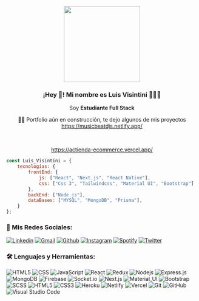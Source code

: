 <p align="center" width="300">
   <img align="center" width="200" src="https://user-images.githubusercontent.com/88244033/229360364-50511897-a43c-457b-bf38-667679f1a794.png"/>
   <h3 align="center">¡Hey 👋! Mi nombre es Luis Visintini 👨🏻‍💻</h3>
</p>

<p align="center">Soy <strong>Estudiante Full Stack</strong></p>
<p align="center">👨‍🎓 Portfolio aún en construcción, te dejo algunos de mis proyectos
   <a href="https://musicbeatdjs.netlify.app/" target="_blank">https://musicbeatdjs.netlify.app/</a>
 </p>
<br />
<p align="center">
   <a href="https://actienda-ecommerce.vercel.app/" target="_blank">https://actienda-ecommerce.vercel.app/</a>
 </p>

```javascript
const Luis_Visintini = {
    tecnologias: {
        frontEnd: {
            js: ["React", "Next.js", "React Native"],
            css: ["Css 3", "Tailwindcss", "Material UI", "Bootstrap"]
        },
        backEnd: ["Node.js"],
        dataBases: ["MYSQL", "MongoDB", "Prisma"],
    }
};

```

### 🔔 Mis Redes Sociales:

[![Linkedin](https://img.shields.io/badge/-LinkedIn-blue?style=flat&logo=Linkedin&logoColor=white)](https://www.linkedin.com/in/luisvisintini)
[![Gmail](https://img.shields.io/badge/-Gmail-c14438?style=flat&logo=Gmail&logoColor=white)](mailto:djluisvisintini@gmail.com)
[![Github](https://img.shields.io/badge/-Github-333?style=flat&logo=Github&logoColor=white)](https://github.com/luisvisintini)
[![Instagram](https://img.shields.io/badge/-Instagram-c13584?style=flat&labelColor=c13584&logo=instagram&logoColor=white)](https://www.instagram.com/djluisvisintini)
[![Spotify](https://img.shields.io/badge/-Spotify-1DB954?style=flat&logo=Spotify&logoColor=white)](https://open.spotify.com/user/11100640819)
[![Twitter](https://img.shields.io/badge/-Twitter-1DA1F2?style=flat&logo=Twitter&logoColor=white)](https://twitter.com/luisvisintini)


### 🛠️ Lenguajes y Herramientas:
![HTML5](https://img.shields.io/badge/-HTML5-333333?style=flat&logo=HTML5)
![CSS](https://img.shields.io/badge/-CSS-333333?style=flat&logo=CSS3&logoColor=1572B6)
![JavaScript](https://img.shields.io/badge/-JavaScript-black?style=flat-square&logo=javascript)
![React](https://img.shields.io/badge/-React-black?style=flat-square&logo=react)
![Redux](https://img.shields.io/badge/-Redux-black?style=flat-square&logo=Redux)
![Nodejs](https://img.shields.io/badge/-Nodejs-black?style=flat-square&logo=Node.js)
![Express.js](https://img.shields.io/badge/-Express-black?style=flat-square&logo=expressjs)
![MongoDB](https://img.shields.io/badge/-MongoDB-black?style=flat-square&logo=mongodb)
![Firebase](https://img.shields.io/badge/-Firebase-black?style=flat-square&logo=Firebase)
![Socket.io](https://img.shields.io/badge/-Socket-black?style=flat-square&logo=socket.io)
![Next.js](https://img.shields.io/badge/-Next-black?style=flat-square&logo=Next.js)
![Material_UI](https://img.shields.io/badge/-Material_UI-black?style=flat-square&logo=material-ui)
![Bootstrap](https://img.shields.io/badge/-Bootstrap-black?style=flat-square&logo=bootstrap)
![SCSS](https://img.shields.io/badge/-SCSS-black?style=flat-square&logo=SASS)
![HTML5](https://img.shields.io/badge/-HTML5-black?style=flat-square&logo=html5&logoColor=white)
![CSS3](https://img.shields.io/badge/-CSS3-black?style=flat-square&logo=css3)
![Heroku](https://img.shields.io/badge/-Heroku-black?style=flat-square&logo=heroku)
![Netlify](https://img.shields.io/badge/-Netlify-black?style=flat-square&logo=netlify)
![Vercel](https://img.shields.io/badge/-Vercel-black?style=flat-square&logo=vercel)
![Git](https://img.shields.io/badge/-Git-black?style=flat-square&logo=git)
![GitHub](https://img.shields.io/badge/-GitHub-black?style=flat-square&logo=github)
![Visual Studio Code](https://img.shields.io/badge/-Visual%20Studio%20Code-333333?style=flat&logo=visual-studio-code&logoColor=007ACC)

<!--
**luisvisintini/luisvisintini** is a ✨ _special_ ✨ repository because its `README.md` (this file) appears on your GitHub profile.

Here are some ideas to get you started:

- 🔭 I’m currently working on ...
- 🌱 I’m currently learning ...
- 👯 I’m looking to collaborate on ...
- 🤔 I’m looking for help with ...
- 💬 Ask me about ...
- 📫 How to reach me: ...
- 😄 Pronouns: ...
- ⚡ Fun fact: ...
-->
